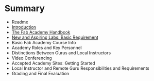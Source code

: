 # Summary

* [Readme](README.md)
* [Introduction](01_introduction.md)
* [The Fab Academy Handbook](the_fab_academy_handbook.md)
* [New and Aspiring Labs: Basic Requirement](new_and_aspiring_labs_basic_requirement.md)
* Basic Fab Academy Course Info
* Academy Roles and Key Personnel
* Distinctions Between Gurus and Local Instructors
* Video Conferencing
* Accepted Academy Sites: Getting Started
* Local Instructor and Remote Guru Responsibilities and Requirements
* Grading and Final Evaluation

